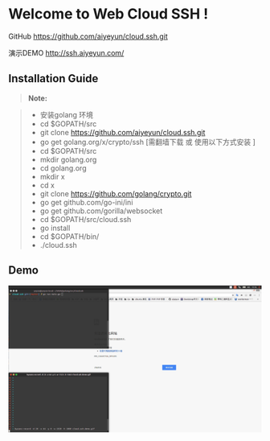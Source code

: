 Welcome to Web Cloud SSH !
===================

GitHub https://github.com/aiyeyun/cloud.ssh.git 

演示DEMO http://ssh.aiyeyun.com/

Installation Guide
-------------
> **Note:**

> - 安装golang 环境
> - cd $GOPATH/src
> - git clone https://github.com/aiyeyun/cloud.ssh.git
> - go get golang.org/x/crypto/ssh [需翻墙下载 或 使用以下方式安装 ]
> - cd $GOPATH/src
> - mkdir golang.org
> - cd golang.org
> - mkdir x
> - cd x
> - git clone https://github.com/golang/crypto.git
> - go get github.com/go-ini/ini
> - go get github.com/gorilla/websocket
> - cd $GOPATH/src/cloud.ssh
> - go install
> - cd $GOPATH/bin/
> - ./cloud.ssh


Demo
-------------
![cloud.ssh.demo](https://raw.githubusercontent.com/aiyeyun/cloud.ssh/master/cloud.ssh.demo.gif "演示DEMO") 